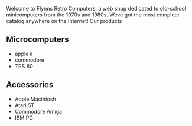 <!DOCTYPE html>

<html>

  <head>
     <meta charset="utf-8">
     <title>Flynns Retro Computers</title>
  <head>

<body>

<p>Welcome to Flynns Retro Computers, a web shop dedicated to old-school minicomputers from the 1970s and 1980s. Weve got the most complete catalog anywhere on the Internet!
Our products</p>

<h2>Microcomputers</h2>
<ul>
<li>apple ii</li>
<li>commodore</li>
<li>TRS 80</li>
</ul>

<h2>Accessories</h2>
<ul>
<li>Apple Macintosh</li>
<li>Atari ST</li>
<li>Commodore Amiga</li>
<li>IBM PC</li>
</ul>
